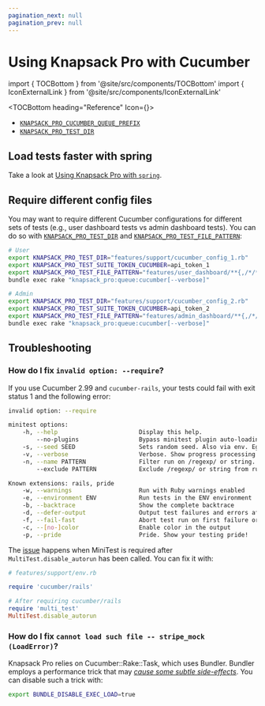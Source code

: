 ```yaml
---
pagination_next: null
pagination_prev: null
---
```


# Using Knapsack Pro with Cucumber

import { TOCBottom } from '@site/src/components/TOCBottom'
import { IconExternalLink } from '@site/src/components/IconExternalLink'

<TOCBottom heading="Reference" Icon={<IconExternalLink />}>

- [`KNAPSACK_PRO_CUCUMBER_QUEUE_PREFIX`](reference.md#knapsack_pro_cucumber_queue_prefix-cucumber-queue-mode)
- [`KNAPSACK_PRO_TEST_DIR`](reference.md#knapsack_pro_test_dir-cucumber)

</TOCBottom>

## Load tests faster with spring

Take a look at [Using Knapsack Pro with `spring`](spring.md).

## Require different config files

You may want to require different Cucumber configurations for different sets of tests (e.g., user dashboard tests vs admin dashboard tests). You can do so with [`KNAPSACK_PRO_TEST_DIR`](reference.md#knapsack_pro_test_dir-cucumber) and [`KNAPSACK_PRO_TEST_FILE_PATTERN`](reference.md#knapsack_pro_test_file_pattern):

```bash
# User
export KNAPSACK_PRO_TEST_DIR="features/support/cucumber_config_1.rb"
export KNAPSACK_PRO_TEST_SUITE_TOKEN_CUCUMBER=api_token_1
export KNAPSACK_PRO_TEST_FILE_PATTERN="features/user_dashboard/**{,/*/**}/*.feature"
bundle exec rake "knapsack_pro:queue:cucumber[--verbose]"

# Admin
export KNAPSACK_PRO_TEST_DIR="features/support/cucumber_config_2.rb"
export KNAPSACK_PRO_TEST_SUITE_TOKEN_CUCUMBER=api_token_2
export KNAPSACK_PRO_TEST_FILE_PATTERN="features/admin_dashboard/**{,/*/**}/*.feature"
bundle exec rake "knapsack_pro:queue:cucumber[--verbose]"
```

## Troubleshooting

### How do I fix `invalid option: --require`?

If you use Cucumber 2.99 and `cucumber-rails`, your tests could fail with exit status 1 and the following error:

```bash
invalid option: --require

minitest options:
    -h, --help                       Display this help.
        --no-plugins                 Bypass minitest plugin auto-loading (or set $MT_NO_PLUGINS).
    -s, --seed SEED                  Sets random seed. Also via env. Eg: SEED=n rake
    -v, --verbose                    Verbose. Show progress processing files.
    -n, --name PATTERN               Filter run on /regexp/ or string.
        --exclude PATTERN            Exclude /regexp/ or string from run.

Known extensions: rails, pride
    -w, --warnings                   Run with Ruby warnings enabled
    -e, --environment ENV            Run tests in the ENV environment
    -b, --backtrace                  Show the complete backtrace
    -d, --defer-output               Output test failures and errors after the test run
    -f, --fail-fast                  Abort test run on first failure or error
    -c, --[no-]color                 Enable color in the output
    -p, --pride                      Pride. Show your testing pride!
```

The [issue](https://github.com/cucumber/multi_test/pull/2#issuecomment-21863459) happens when MiniTest is required after `MultiTest.disable_autorun` has been called. You can fix it with:

```ruby
# features/support/env.rb

require 'cucumber/rails'

# After requiring cucumber/rails
require 'multi_test'
MultiTest.disable_autorun
```

### How do I fix `cannot load such file -- stripe_mock (LoadError)`?

Knapsack Pro relies on Cucumber::Rake::Task, which uses Bundler. Bundler employs a performance trick that may [_cause some subtle side-effects_](https://bundler.io/man/bundle-exec.1.html#Loading). You can disable such a trick with:

```bash
export BUNDLE_DISABLE_EXEC_LOAD=true
```
